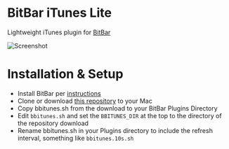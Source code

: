 # BitBar iTunes Lite

Lightweight iTunes plugin for [BitBar](https://gitbitbar.com)

![Screenshot](https://raw.githubusercontent.com/prenagha/bitbar-itunes/bbitunes.png)

# Installation & Setup

* Install BitBar per [instructions](https://getbitbar.com)
* Clone or download [this repository](https://github.com/prenagha/bitbar-itunes) to your Mac
* Copy bbitunes.sh from the download to your BitBar Plugins Directory
* Edit ```bbitunes.sh``` and set the ```BBITUNES_DIR``` at the top to the directory of the repository download
* Rename bbitunes.sh in your Plugins directory to include the refresh interval, something like ```bbitunes.10s.sh```
